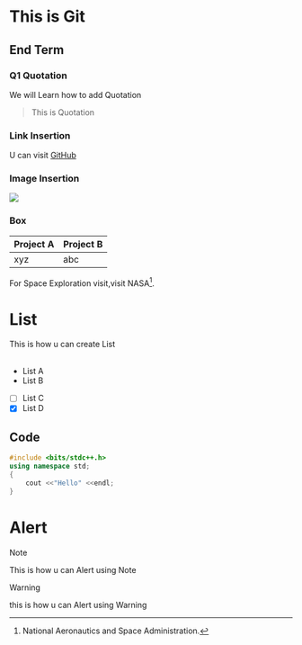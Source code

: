 # This is Git
## End Term
### Q1 Quotation
We will Learn how to add Quotation
> This is Quotation
### Link Insertion
U can visit [GitHub](git@github.com)
### Image Insertion
![](https://wallpapers.com/images/hd/coding-background-9izlympnd0ovmpli.jpg)

### Box
| Project A| Project B|
|:----------|----------|
|  xyz     | abc      |

For Space Exploration visit,visit NASA[^1].
[^1]:National Aeronautics and Space Administration.

# List
This is how u can create List
<br> <br>
- List A
- List B
- [ ] List C  
- [x] List D 

## Code
``` cpp
#include <bits/stdc++.h>
using namespace std;
{
    cout <<"Hello" <<endl;
}
```
# Alert
> [!Note]
>This is how u can Alert using Note

>[!Warning]
> this is how u can Alert using Warning


